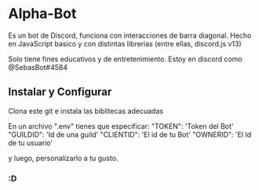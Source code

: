 # Alpha-Bot
Es un bot de Discord, funciona con interacciones de barra diagonal.
Hecho en JavaScript basico y con distintas librerias (entre ellas, discord.js v13)

Solo tiene fines educativos y de entretenimiento.
Estoy en discord como @SebasBot#4584

## Instalar y Configurar
Clona este git e instala las biblitecas adecuadas

En un archivo ".env" tienes que especificar:
 "TOKEN": 'Token del Bot'
 "GUILDID": 'Id de una guild'
 "CLIENTID": 'El id de tu Bot'
 "OWNERID": 'El Id de tu usuario'
 
y luego, personalizarlo a tu gusto. 
### :D